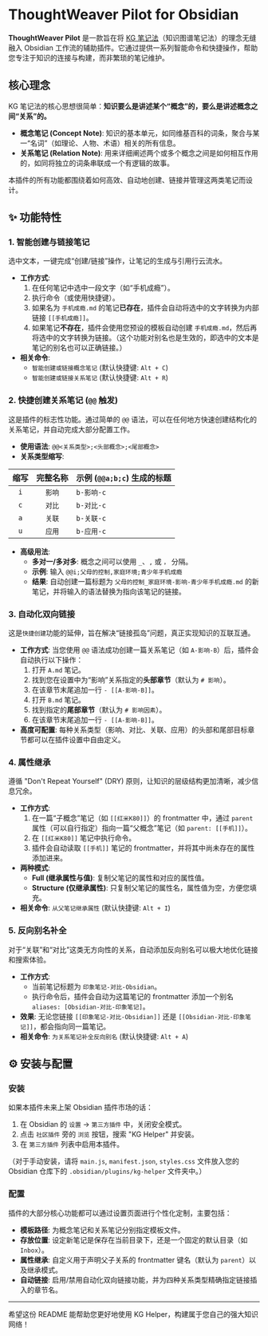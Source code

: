 # ThoughtWeaver Pilot for Obsidian

**ThoughtWeaver Pilot** 是一款旨在将 [KG 笔记法](https://publish.obsidian.md/ryooo/G_%E6%96%87%E5%8C%96%E3%80%81%E7%A7%91%E5%AD%A6%E3%80%81%E6%95%99%E8%82%B2%E3%80%81%E4%BD%93%E8%82%B2/KG%E7%AC%94%E8%AE%B0%E6%B3%95%E5%85%A5%E9%97%A8%E6%95%99%E7%A8%8B)（知识图谱笔记法）的理念无缝融入 Obsidian 工作流的辅助插件。它通过提供一系列智能命令和快捷操作，帮助您专注于知识的连接与构建，而非繁琐的笔记维护。

## 核心理念

KG 笔记法的核心思想很简单：**知识要么是讲述某个“概念”的，要么是讲述概念之间“关系”的。**

- **概念笔记 (Concept Note)**: 知识的基本单元，如同维基百科的词条，聚合与某一“名词”（如理论、人物、术语）相关的所有信息。
- **关系笔记 (Relation Note)**: 用来详细阐述两个或多个概念之间是如何相互作用的，如同将独立的词条串联成一个有逻辑的故事。

本插件的所有功能都围绕着如何高效、自动地创建、链接并管理这两类笔记而设计。

## ✨ 功能特性

### 1. 智能创建与链接笔记

选中文本，一键完成“创建/链接”操作，让笔记的生成与引用行云流水。

- **工作方式**:
    1. 在任何笔记中选中一段文字（如“手机成瘾”）。
    2. 执行命令（或使用快捷键）。
    3. 如果名为 `手机成瘾.md` 的笔记**已存在**，插件会自动将选中的文字转换为内部链接 `[[手机成瘾]]`。
    4. 如果笔记**不存在**，插件会使用您预设的模板自动创建 `手机成瘾.md`，然后再将选中的文字转换为链接。（这个功能对别名也是生效的，即选中的文本是笔记的别名也可以正确链接。）
- **相关命令**:
    - `智能创建或链接概念笔记` (默认快捷键: `Alt + C`)
    - `智能创建或链接关系笔记` (默认快捷键: `Alt + R`)

### 2. 快捷创建关系笔记 (`@@` 触发)

这是插件的标志性功能。通过简单的 `@@` 语法，可以在任何地方快速创建结构化的关系笔记，并自动完成大部分配置工作。

- **使用语法**: `@@<关系类型>;<头部概念>;<尾部概念>`
- **关系类型缩写**:

| 缩写 | 完整名称 | 示例 (`@@a;b;c`) 生成的标题 |
| :--: | :------: | :------------------------- |
| `i`  |  `影响`  | `b-影响-c`                 |
| `c`  |  `对比`  | `b-对比-c`                 |
| `a`  |  `关联`  | `b-关联-c`                 |
| `u`  |  `应用`  | `b-应用-c`                 |

- **高级用法**:
    - **多对一/多对多**: 概念之间可以使用 `_`、`,` 或 `，` 分隔。
    - **示例**: 输入 `@@i;父母的控制,家庭环境;青少年手机成瘾`
    - **结果**: 自动创建一篇标题为 `父母的控制_家庭环境-影响-青少年手机成瘾.md` 的新笔记，并将输入的语法替换为指向该笔记的链接。

### 3. 自动化双向链接

这是`快捷创建`功能的延伸，旨在解决“链接孤岛”问题，真正实现知识的互联互通。

- **工作方式**: 当您使用 `@@` 语法成功创建一篇关系笔记（如 `A-影响-B`）后，插件会自动执行以下操作：
    1. 打开 `A.md` 笔记。
    2. 找到您在设置中为“影响”关系指定的**头部章节**（默认为 `# 影响`）。
    3. 在该章节末尾追加一行 `- [[A-影响-B]]`。
    4. 打开 `B.md` 笔记。
    5. 找到指定的**尾部章节**（默认为 `# 影响因素`）。
    6. 在该章节末尾追加一行 `- [[A-影响-B]]`。
- **高度可配置**: 每种关系类型（影响、对比、关联、应用）的头部和尾部目标章节都可以在插件设置中自由定义。

### 4. 属性继承

遵循 "Don't Repeat Yourself" (DRY) 原则，让知识的层级结构更加清晰，减少信息冗余。

- **工作方式**:
    1. 在一篇“子概念”笔记（如 `[[红米K80]]`）的 frontmatter 中，通过 `parent` 属性（可以自行指定）指向一篇“父概念”笔记（如 `parent: [[手机]]`）。
    2. 在 `[[红米K80]]` 笔记中执行命令。
    3. 插件会自动读取 `[[手机]]` 笔记的 frontmatter，并将其中尚未存在的属性添加进来。
- **两种模式**:
    - **Full (继承属性与值)**: 复制父笔记的属性和对应的属性值。
    - **Structure (仅继承属性)**: 只复制父笔记的属性名，属性值为空，方便您填充。
- **相关命令**: `从父笔记继承属性` (默认快捷键: `Alt + I`)

### 5. 反向别名补全

对于“关联”和“对比”这类无方向性的关系，自动添加反向别名可以极大地优化链接和搜索体验。

- **工作方式**:
    - 当前笔记标题为 `印象笔记-对比-Obsidian`。
    - 执行命令后，插件会自动为这篇笔记的 frontmatter 添加一个别名 `aliases: [Obsidian-对比-印象笔记]`。
- **效果**: 无论您链接 `[[印象笔记-对比-Obsidian]]` 还是 `[[Obsidian-对比-印象笔记]]`，都会指向同一篇笔记。
- **相关命令**: `为关系笔记补全反向别名` (默认快捷键: `Alt + A`)

## ⚙️ 安装与配置

### 安装

如果本插件未来上架 Obsidian 插件市场的话：

1. 在 Obsidian 的 `设置` -> `第三方插件` 中，关闭安全模式。
2. 点击 `社区插件` 旁的 `浏览` 按钮，搜索 "KG Helper" 并安装。
3. 在 `第三方插件` 列表中启用本插件。

（对于手动安装，请将 `main.js`, `manifest.json`, `styles.css` 文件放入您的 Obsidian 仓库下的 `.obsidian/plugins/kg-helper` 文件夹中。）

### 配置

插件的大部分核心功能都可以通过设置页面进行个性化定制，主要包括：
- **模板路径**: 为概念笔记和关系笔记分别指定模板文件。
- **存放位置**: 设定新笔记是保存在当前目录下，还是一个固定的默认目录（如 `Inbox`）。
- **属性继承**: 自定义用于声明父子关系的 frontmatter 键名（默认为 `parent`）以及继承模式。
- **自动链接**: 启用/禁用自动化双向链接功能，并为四种关系类型精确指定链接插入的章节名。

---
希望这份 README 能帮助您更好地使用 KG Helper，构建属于您自己的强大知识网络！